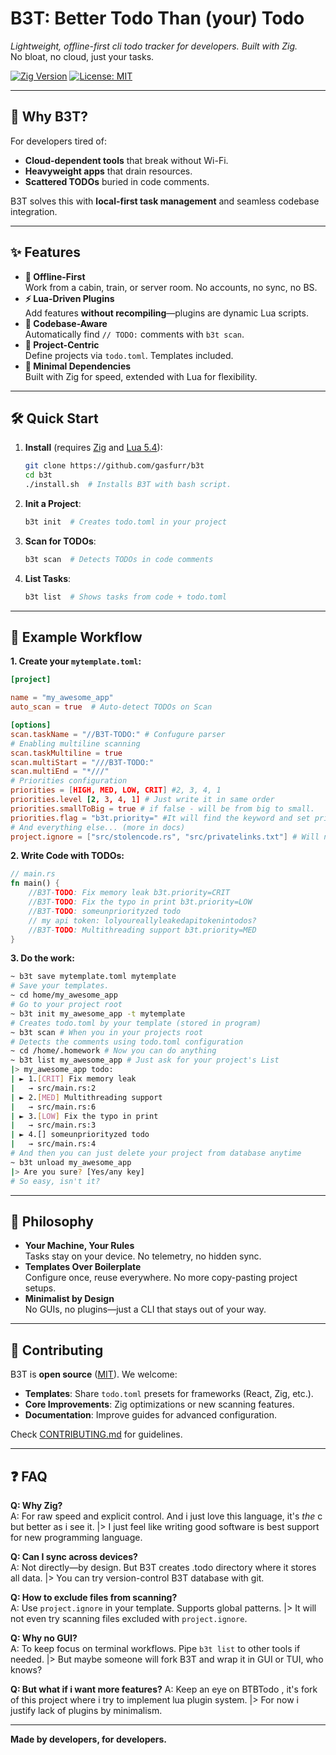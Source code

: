 # B3T: Better Todo Than (your) Todo

_Lightweight, offline-first cli todo tracker for developers. Built with Zig._  
No bloat, no cloud, just your tasks.

[![Zig Version](https://img.shields.io/badge/Zig-0.14.0-%23ec7c0c)](https://ziglang.org)
[![License: MIT](https://img.shields.io/badge/License-MIT-blue.svg)](LICENSE)

---

## 🚀 Why B3T?

For developers tired of:

- **Cloud-dependent tools** that break without Wi-Fi.
- **Heavyweight apps** that drain resources.
- **Scattered TODOs** buried in code comments.

B3T solves this with **local-first task management** and seamless codebase integration.

---

## ✨ Features

- **📴 Offline-First**  
  Work from a cabin, train, or server room. No accounts, no sync, no BS.
- **⚡ Lua-Driven Plugins**  
  Add features **without recompiling**—plugins are dynamic Lua scripts.
- **🔎 Codebase-Aware**  
  Automatically find `// TODO:` comments with `b3t scan`.
- **📂 Project-Centric**  
  Define projects via `todo.toml`. Templates included.
- **🔌 Minimal Dependencies**  
  Built with Zig for speed, extended with Lua for flexibility.

---

## 🛠️ Quick Start

1. **Install** (requires [Zig](https://ziglang.org) and [Lua 5.4](https://lua.org)):

   ```bash
   git clone https://github.com/gasfurr/b3t
   cd b3t
   ./install.sh  # Installs B3T with bash script.
   ```

2. **Init a Project**:

   ```bash
   b3t init  # Creates todo.toml in your project
   ```

3. **Scan for TODOs**:

   ```bash
   b3t scan  # Detects TODOs in code comments
   ```

4. **List Tasks**:

   ```bash
   b3t list  # Shows tasks from code + todo.toml
   ```

---

## 📝 Example Workflow

**1. Create your `mytemplate.toml`:**

```toml
[project]

name = "my_awesome_app"
auto_scan = true  # Auto-detect TODOs on Scan

[options]
scan.taskName = "//B3T-TODO:" # Confugure parser
# Enabling multiline scanning
scan.taskMultiline = true
scan.multiStart = "///B3T-TODO:"
scan.multiEnd = "*///"
# Priorities configuration
priorities = [HIGH, MED, LOW, CRIT] #2, 3, 4, 1
priorities.level [2, 3, 4, 1] # Just write it in same order
priorities.smallToBig = true # if false - will be from big to small.
priorities.flag = "b3t.priority=" #It will find the keyword and set priority
# And everything else... (more in docs)
project.ignore = ["src/stolencode.rs", "src/privatelinks.txt"] # Will not read this files
```

**2. Write Code with TODOs:**

```rust
// main.rs
fn main() {
    //B3T-TODO: Fix memory leak b3t.priority=CRIT
    //B3T-TODO: Fix the typo in print b3t.priority=LOW
    //B3T-TODO: someunpriorityzed todo
    // my api token: lolyoureallyleakedapitokenintodos?
    //B3T-TODO: Multithreading support b3t.priority=MED
}
```

**3. Do the work:**

```bash
~ b3t save mytemplate.toml mytemplate
# Save your templates.
~ cd home/my_awesome_app
# Go to your project root
~ b3t init my_awesome_app -t mytemplate
# Creates todo.toml by your template (stored in program)
~ b3t scan # When you in your projects root
# Detects the comments using todo.toml configuration
~ cd /home/.homework # Now you can do anything
~ b3t list my_awesome_app # Just ask for your project's List
|> my_awesome_app todo:
| ► 1.[CRIT] Fix memory leak
|   → src/main.rs:2
| ► 2.[MED] Multithreading support
|   → src/main.rs:6
| ► 3.[LOW] Fix the typo in print
|   → src/main.rs:3
| ► 4.[] someunpriorityzed todo
|   → src/main.rs:4
# And then you can just delete your project from database anytime
~ b3t unload my_awesome_app
|> Are you sure? [Yes/any key]
# So easy, isn't it?
```

---

## 🧠 Philosophy

- **Your Machine, Your Rules**  
  Tasks stay on your device. No telemetry, no hidden sync.
- **Templates Over Boilerplate**  
  Configure once, reuse everywhere. No more copy-pasting project setups.
- **Minimalist by Design**  
  No GUIs, no plugins—just a CLI that stays out of your way.

---

## 🤝 Contributing

B3T is **open source** ([MIT](LICENSE)). We welcome:

- **Templates**: Share `todo.toml` presets for frameworks (React, Zig, etc.).
- **Core Improvements**: Zig optimizations or new scanning features.
- **Documentation**: Improve guides for advanced configuration.

Check [CONTRIBUTING.md](CONTRIBUTING.md) for guidelines.

---

## ❓ FAQ

**Q: Why Zig?**  
A: For raw speed and explicit control. And i just love this language, it's _the_ c but better as i see it.
|> I just feel like writing good software is best support for new programming language.

**Q: Can I sync across devices?**  
A: Not directly—by design. But B3T creates .todo directory where it stores all data.
|> You can try version-control B3T database with git.

**Q: How to exclude files from scanning?**  
A: Use `project.ignore` in your template. Supports global patterns.
|> It will not even try scanning files excluded with `project.ignore`.

**Q: Why no GUI?**  
A: To keep focus on terminal workflows. Pipe `b3t list` to other tools if needed.
|> But maybe someone will fork B3T and wrap it in GUI or TUI, who knows?

**Q: But what if i want more features?**
A: Keep an eye on BTBTodo , it's fork of this project where i try to implement lua plugin system.
|> For now i justify lack of plugins by minimalism.

---

**Made by developers, for developers.**
